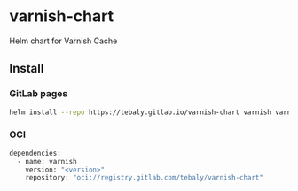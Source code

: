 # varnish-chart

Helm chart for Varnish Cache

## Install 

### GitLab pages

```bash
helm install --repo https://tebaly.gitlab.io/varnish-chart varnish varnish
```

### OCI
```bash
dependencies:
  - name: varnish
    version: "<version>"
    repository: "oci://registry.gitlab.com/tebaly/varnish-chart"
```